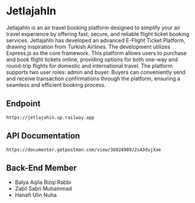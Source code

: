 # JetlajahIn

JetlajahIn is an air travel booking platform designed to simplify your air travel experience by offering fast, secure, and reliable flight ticket booking services. JetlajahIn has developed an advanced E-Flight Ticket Platform, drawing inspiration from Turkish Airlines. The development utilizes Express.js as the core framework. This platform allows users to purchase and book flight tickets online, providing options for both one-way and round-trip flights for domestic and international travel. The platform supports two user roles: admin and buyer. Buyers can conveniently send and receive transaction confirmations through the platform, ensuring a seamless and efficient booking process.

## Endpoint

```
https://jetlajahin.up.railway.app
```

## API Documentation

```
https://documenter.getpostman.com/view/36024909/2sA3dvjXae
```

## Back-End Member

- <a src="https://github.com/rizqi-r">Balya Aqila Rizqi Rabbi</a>
- <a src="https://github.com/zabilsabri">Zabil Sabri Muhammad</a>
- <a src="https://github.com/yokunoshita">Hanafi Ulin Nuha</a>